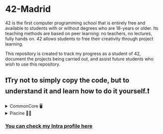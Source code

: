 # 42-Madrid

42 is the first computer programming school that is entirely free and available to students with or without degrees who are 18-years or older. Its teaching methods are based on peer learning: no teachers, no lectures, fully hands on. 42 allows students to free their creativity through project learning.


This repository is created to track my progress as a student of 42, document the projects being carried out, and assist future students who wish to use this repository.

## ❗Try not to simply copy the code, but to understand it and learn how to do it yourself.❗

<details>
<summary>CommonCore 🖥️</summary>

1. [Libft](https://github.com/GDARKKINGV/42-Madrid/tree/main/CommonCore/Libft) 📚
2. [Ft_printf](https://github.com/GDARKKINGV/42-Madrid/tree/main/CommonCore/Ft_printf) 🖨️
3. [Get_next_line](https://github.com/GDARKKINGV/42-Madrid/tree/main/CommonCore/Get_next_line) 📃
4. [Born2beroot](https://github.com/GDARKKINGV/42-Madrid/tree/main/CommonCore/Born2beroot) (in progress) 💻
5. [Push_swap](https://github.com/GDARKKINGV/42-Madrid/tree/main/CommonCore/Push_swap) (in progress) 🔃 
</details>

<details>
<summary>Piscine 🏊‍♂️</summary>

1. [Shell00](https://github.com/GDARKKINGV/42-Madrid/tree/main/Piscine/shell00)
2. [Shell01](https://github.com/GDARKKINGV/42-Madrid/tree/main/Piscine/shell01)
3. [C00](https://github.com/GDARKKINGV/42-Madrid/tree/main/Piscine/c00)
4. [C01](https://github.com/GDARKKINGV/42-Madrid/tree/main/Piscine/c01)
5. [C02](https://github.com/GDARKKINGV/42-Madrid/tree/main/Piscine/c02)
6. [C03](https://github.com/GDARKKINGV/42-Madrid/tree/main/Piscine/c03)
7. [C04](https://github.com/GDARKKINGV/42-Madrid/tree/main/Piscine/c04)
8. [C05](https://github.com/GDARKKINGV/42-Madrid/tree/main/Piscine/c05)
9. [C06](https://github.com/GDARKKINGV/42-Madrid/tree/main/Piscine/c06)
10. [C07](https://github.com/GDARKKINGV/42-Madrid/tree/main/Piscine/c07)
</details>

### [You can check my Intra profile here](https://profile.intra.42.fr/users/jugirald)